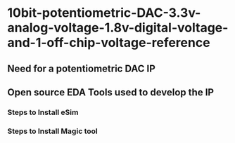 # 10bit-potentiometric-DAC-3.3v-analog-voltage-1.8v-digital-voltage-and-1-off-chip-voltage-reference

## Need for a potentiometric DAC IP

## Open source EDA Tools used to develop the IP

### Steps to Install eSim

### Steps to Install Magic tool
